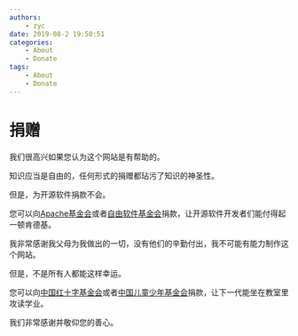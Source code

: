 ```yaml
---
authors:
    - zyc
date: 2019-08-2 19:50:51
categories:
    - About
    - Donate
tags:
    - About
    - Donate
---
```


# 捐赠

我们很高兴如果您认为这个网站是有帮助的。
&nbsp;

知识应当是自由的，任何形式的捐赠都玷污了知识的神圣性。

但是，为开源软件捐款不会。

您可以向[Apache基金会](https://www.apache.org/foundation/contributing.html)或者[自由软件基金会](https://my.fsf.org/donate/)捐款，让开源软件开发者们能付得起一顿肯德基。
&nbsp;

我非常感谢我父母为我做出的一切，没有他们的辛勤付出，我不可能有能力制作这个网站。

但是，不是所有人都能这样幸运。

您可以向[中国红十字基金会](https://new.crcf.org.cn/donations/PayLove.aspx)或者[中国儿童少年基金会](http://www.cctf.org.cn/zt/cljh/)捐款，让下一代能坐在教室里攻读学业。
&nbsp;

我们非常感谢并敬仰您的善心。
